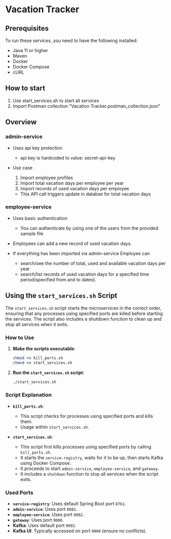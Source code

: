 
# Vacation Tracker

## Prerequisites

To run these services, you need to have the following installed:

- Java 11 or higher
- Maven
- Docker
- Docker Compose
- cURL

## How to start
1. Use start_services.sh to start all services
2. Import Postman collection "Vacation Tracker.postman_collection.json"

## Overview

### admin-service

- Uses api key protection
  - api key is hardcoded to value: secret-api-key

- Use case
  1. Import employee profiles
  2. Import total vacation days per employee per year
  3. Import records of used vacation days per employee
    - This API call triggers update in databse for total vacation days

### employee-service

- Uses basic authentication
  - You can authenticate by using one of the users from the provided sample file

- Employees can add a new record of used vacation days.
- If everything has been imported via admin-service Employee can
  - search/see the number of total, used and available vacation days per year
  - search/list records of used vacation days for a specified time period(specified from and to dates).

## Using the `start_services.sh` Script

The `start_services.sh` script starts the microservices in the correct order, ensuring that any processes using specified ports are killed before starting the services. The script also includes a shutdown function to clean up and stop all services when it exits.

### How to Use

1. **Make the scripts executable**:

    ```bash
    chmod +x kill_ports.sh
    chmod +x start_services.sh
    ```

2. **Run the `start_services.sh` script**:

    ```bash
    ./start_services.sh
    ```

### Script Explanation

- **`kill_ports.sh`**:
    - This script checks for processes using specified ports and kills them.
    - Usage within `start_services.sh`.

- **`start_services.sh`**:
    - This script first kills processes using specified ports by calling `kill_ports.sh`.
    - It starts the `service-registry`, waits for it to be up, then starts Kafka using Docker Compose.
    - It proceeds to start `admin-service`, `employee-service`, and `gateway`.
    - It includes a `shutdown` function to stop all services when the script exits.

### Used Ports

- **`service-registry`**: Uses default Spring Boot port `8761`.
- **`admin-service`**: Uses port `8081`.
- **`employee-service`**: Uses port `8082`.
- **`gateway`**: Uses port `9000`.
- **Kafka**: Uses default port `9092`.
- **Kafka UI**: Typically accessed on port `9000` (ensure no conflicts).
